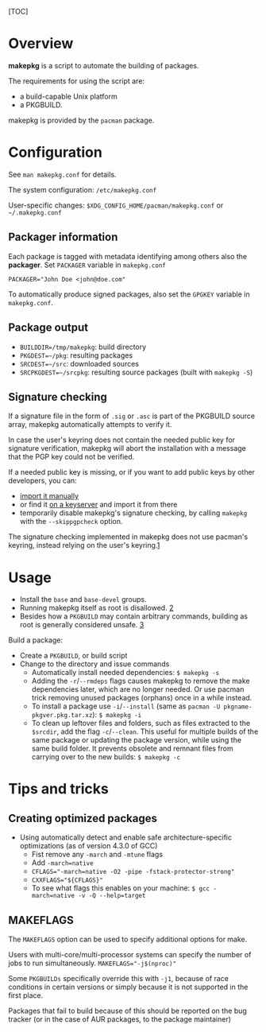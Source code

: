 [TOC]

# Overview
**makepkg** is a script to automate the building of packages.

The requirements for using the script are:
- a build-capable Unix platform
- a PKGBUILD.

makepkg is provided by the `pacman` package.

# Configuration
See `man makepkg.conf` for details.

The system configuration: `/etc/makepkg.conf`

User-specific changes: `$XDG_CONFIG_HOME/pacman/makepkg.conf` or `~/.makepkg.conf`

## Packager information
Each package is tagged with metadata identifying among others also the **packager**. Set `PACKAGER` variable in `makepkg.conf`

	PACKAGER="John Doe <john@doe.com"

To automatically produce signed packages, also set the `GPGKEY` variable in `makepkg.conf`.

## Package output
- `BUILDDIR=/tmp/makepkg`: build directory
- `PKGDEST=~/pkg`: resulting packages
- `SRCDEST=~/src`: downloaded sources
- `SRCPKGDEST=~/srcpkg`: resulting source packages (built with `makepkg -S`)

## Signature checking
If a signature file in the form of `.sig` or `.asc` is part of the PKGBUILD source array, makepkg automatically attempts to verify it.

In case the user's keyring does not contain the needed public key for signature verification, makepkg will abort the installation with a message that the PGP key could not be verified.

If a needed public key is missing, or if you want to add public keys by other developers, you can:
- [import it manually](https://wiki.archlinux.org/index.php/GnuPG#Import_a_key)
- or find it [on a keyserver](https://wiki.archlinux.org/index.php/GnuPG#Use_a_keyserver) and import it from there
- temporarily disable makepkg's signature checking, by calling `makepkg` with the `--skippgpcheck` option.

The signature checking implemented in makepkg does not use pacman's keyring, instead relying on the user's keyring.[1](http://allanmcrae.com/2015/01/two-pgp-keyrings-for-package-management-in-arch-linux/)

# Usage
- Install the `base` and `base-devel` groups.
- Running makepkg itself as root is disallowed. [2](https://projects.archlinux.org/pacman.git/tree/NEWS)
- Besides how a `PKGBUILD` may contain arbitrary commands, building as root is generally considered unsafe. [3](https://bbs.archlinux.org/viewtopic.php?id=67561)

Build a package:
- Create a `PKGBUILD`, or build script
- Change to the directory and issue commands
	+ Automatically install needed dependencies: `$ makepkg -s`
	+ Adding the `-r`/`--rmdeps` flags causes makepkg to remove the make dependencies later, which are no longer needed. Or use pacman trick removing unused packages (orphans) once in a while instead.
	+ To install a package use `-i`/`--install` (same as `pacman -U pkgname-pkgver.pkg.tar.xz`): `$ makepkg -i`
	+ To clean up leftover files and folders, such as files extracted to the `$srcdir`, add the flag `-c`/`--clean`. This useful for multiple builds of the same package or updating the package version, while using the same build folder. It prevents obsolete and remnant files from carrying over to the new builds: `$ makepkg -c`

# Tips and tricks
## Creating optimized packages
- Using automatically detect and enable safe architecture-specific optimizations (as of version 4.3.0 of GCC)
	+ Fist remove any `-march` and `-mtune` flags
	+ Add `-march=native`
	+ `CFLAGS="-march=native -O2 -pipe -fstack-protector-strong"`
	+ `CXXFLAGS="${CFLAGS}"`
	+ To see what flags this enables on your machine: `$ gcc -march=native -v -Q --help=target`

## MAKEFLAGS
The `MAKEFLAGS` option can be used to specify additional options for make.

Users with multi-core/multi-processor systems can specify the number of jobs to run simultaneously. `MAKEFLAGS="-j$(nproc)"`

Some `PKGBUILDs` specifically override this with `-j1`, because of race conditions in certain versions or simply because it is not supported in the first place.

Packages that fail to build because of this should be reported on the bug tracker (or in the case of AUR packages, to the package maintainer)

